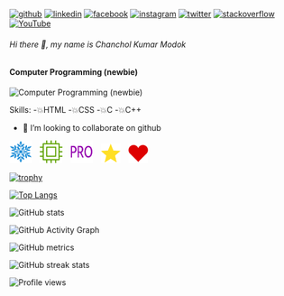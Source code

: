 [<img src='https://cdn.jsdelivr.net/npm/simple-icons@3.0.1/icons/github.svg' alt='github' height='40'>](https://github.com/chancholKumar)  [<img src='https://cdn.jsdelivr.net/npm/simple-icons@3.0.1/icons/linkedin.svg' alt='linkedin' height='40'>](https://www.linkedin.com/in/chanchol-kumar/)  [<img src='https://cdn.jsdelivr.net/npm/simple-icons@3.0.1/icons/facebook.svg' alt='facebook' height='40'>](https://www.facebook.com/chanchol.kumar.182)  [<img src='https://cdn.jsdelivr.net/npm/simple-icons@3.0.1/icons/instagram.svg' alt='instagram' height='40'>](https://www.instagram.com/chanchol_kumar/)  [<img src='https://cdn.jsdelivr.net/npm/simple-icons@3.0.1/icons/twitter.svg' alt='twitter' height='40'>](https://twitter.com/chanchol_kumar)  [<img src='https://cdn.jsdelivr.net/npm/simple-icons@3.0.1/icons/stackoverflow.svg' alt='stackoverflow' height='40'>](https://stackoverflow.com/users/18237079)  [<img src='https://cdn.jsdelivr.net/npm/simple-icons@3.0.1/icons/youtube.svg' alt='YouTube' height='40'>](https://www.youtube.com/channel/UC_on--_-XvRA0ewZjUyqg2g) 

###### Hi there 👋, my name is Chanchol Kumar Modok
#### Computer Programming (newbie)
![Computer Programming (newbie)](https://document-export.canva.com/Py_yc/DAE4pePy_yc/6/thumbnail/0001.png?X-Amz-Algorithm=AWS4-HMAC-SHA256&X-Amz-Credential=AKIAQYCGKMUHWDTJW6UD%2F20220225%2Fus-east-1%2Fs3%2Faws4_request&X-Amz-Date=20220225T084045Z&X-Amz-Expires=33086&X-Amz-Signature=905d6fba616c717ef8c7e0d59873d5bb41076836a3ff48508d9a4b933b120a26&X-Amz-SignedHeaders=host&response-expires=Fri%2C%2025%20Feb%202022%2017%3A52%3A11%20GMT)


Skills: 
-💥HTML
-💥CSS
-💥C
-💥C++

- 👯 I’m looking to collaborate on github 


 

<a href='https://archiveprogram.github.com/'><img src='https://raw.githubusercontent.com/acervenky/animated-github-badges/master/assets/acbadge.gif' width='40' height='40'></a> <a href='https://docs.github.com/en/developers'><img src='https://raw.githubusercontent.com/acervenky/animated-github-badges/master/assets/devbadge.gif' width='40' height='40'></a> <a href='https://github.com/pricing'><img src='https://raw.githubusercontent.com/acervenky/animated-github-badges/master/assets/pro.gif' width='40' height='40'></a> <a href='https://stars.github.com/'><img src='https://raw.githubusercontent.com/acervenky/animated-github-badges/master/assets/starbadge.gif' width='35' height='35'></a> <a href='https://docs.github.com/en/github/supporting-the-open-source-community-with-github-sponsors'><img src='https://raw.githubusercontent.com/acervenky/animated-github-badges/master/assets/sponsorbadge.gif' width='35' height='35'></a> 

[![trophy](https://github-profile-trophy.vercel.app/?username=chancholKumar)](https://github.com/ryo-ma/github-profile-trophy)

[![Top Langs](https://github-readme-stats.vercel.app/api/top-langs/?username=chancholKumar)](https://github.com/anuraghazra/github-readme-stats)

![GitHub stats](https://github-readme-stats.vercel.app/api?username=chancholKumar&show_icons=true&count_private=true)  

![GitHub Activity Graph](https://activity-graph.herokuapp.com/graph?username=chancholKumar)  

![GitHub metrics](https://metrics.lecoq.io/chancholKumar)  

![GitHub streak stats](https://github-readme-streak-stats.herokuapp.com/?user=chancholKumar)  

![Profile views](https://gpvc.arturio.dev/chancholKumar)  
